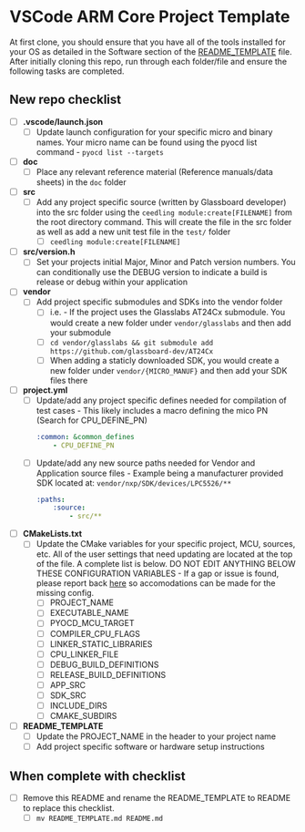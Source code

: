 # VSCode ARM Core Project Template
At first clone, you should ensure that you have all of the tools installed for your OS as detailed in the Software section of the [README_TEMPLATE](./README_TEMPLATE.md) file. After initially cloning this repo, run through each folder/file and ensure the following tasks are completed.
## New repo checklist
- [ ] **.vscode/launch.json**
    - [ ] Update launch configuration for your specific micro and binary names. Your micro name can be found using the pyocd list command - ```pyocd list --targets```
- [ ] **doc**
    - [ ] Place any relevant reference material (Reference manuals/data sheets) in the ```doc``` folder
- [ ] **src**
    - [ ] Add any project specific source (written by Glassboard developer) into the src folder using the ```ceedling module:create[FILENAME]``` from the root directory command. This will create the file in the src folder as well as add a new unit test file in the ```test/``` folder
        - [ ] ```ceedling module:create[FILENAME]```
- [ ] **src/version.h**
    - [ ] Set your projects initial Major, Minor and Patch version numbers. You can conditionally use the DEBUG version to indicate a build is release or debug within your application
- [ ] **vendor**
    - [ ] Add project specific submodules and SDKs into the vendor folder
        - [ ] i.e. - If the project uses the Glasslabs AT24Cx submodule. You would create a new folder under ```vendor/glasslabs``` and then add your submodule
        - [ ] ```cd vendor/glasslabs && git submodule add https://github.com/glassboard-dev/AT24Cx```
        - [ ] When adding a staticly downloaded SDK, you would create a new folder under ```vendor/{MICRO_MANUF}``` and then add your SDK files there
- [ ] **project.yml**
    - [ ] Update/add any project specific defines needed for compilation of test cases - This likely includes a macro defining the mico PN (Search for CPU_DEFINE_PN)
        ```yml
        :common: &common_defines
            - CPU_DEFINE_PN
        ```
    - [ ] Update/add any new source paths needed for Vendor and Application source files - Example being a manufacturer provided SDK located at: ```vendor/nxp/SDK/devices/LPC5526/**```
        ```yml
        :paths:
            :source:
                - src/**

- [ ] **CMakeLists.txt**
    - [ ] Update the CMake variables for your specific project, MCU, sources, etc. All of the user settings that need updating are located at the top of the file. A complete list is below. DO NOT EDIT ANYTHING BELOW THESE CONFIGURATION VARIABLES - If a gap or issue is found, please report back [here](https://github.com/glassboard-dev/gl-arm-vscode-template/issues) so accomodations can be made for the missing config.
        - [ ] PROJECT_NAME
        - [ ] EXECUTABLE_NAME
        - [ ] PYOCD_MCU_TARGET
        - [ ] COMPILER_CPU_FLAGS
        - [ ] LINKER_STATIC_LIBRARIES
        - [ ] CPU_LINKER_FILE
        - [ ] DEBUG_BUILD_DEFINITIONS
        - [ ] RELEASE_BUILD_DEFINITIONS
        - [ ] APP_SRC
        - [ ] SDK_SRC
        - [ ] INCLUDE_DIRS
        - [ ] CMAKE_SUBDIRS
- [ ] **README_TEMPLATE**
    - [ ] Update the PROJECT_NAME in the header to your project name
    - [ ] Add project specific software or hardware setup instructions

## When complete with checklist
- [ ] Remove this README and rename the README_TEMPLATE to README to replace this checklist.
    - [ ] ```mv README_TEMPLATE.md README.md```
